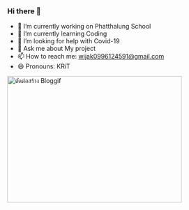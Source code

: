 ### Hi there 👋





- 🔭 I’m currently working on Phatthalung School
- 🌱 I’m currently learning Coding
- 🤔 I’m looking for help with Covid-19
- 💬 Ask me about My project
- 📫 How to reach me: wijak0996124591@gmail.com
- 😄 Pronouns: KRiT

<a href="https://th.bloggif.com/" title="การตัดต่อภาพ"><img src="https://data.bloggif.com/distant/user/store/1/0/c/2/63748d0411f53a00e1fde2bcf28d2c01.gif" alt="ตัดต่อสร้าง Bloggif" width="400" height="290" /></a>

